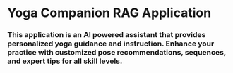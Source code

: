 # Yoga Companion RAG Application

### This application is an AI powered assistant that provides personalized yoga guidance and instruction. Enhance your practice with customized pose recommendations, sequences, and expert tips for all skill levels.
